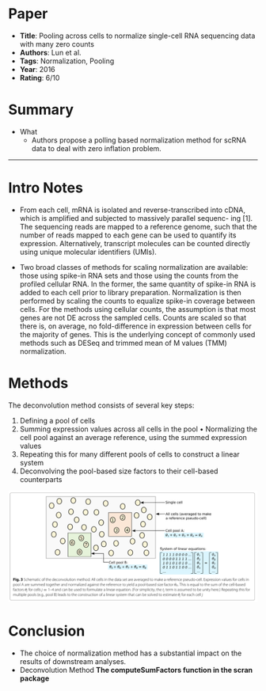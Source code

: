 # Paper

* **Title**: Pooling across cells to normalize single-cell RNA sequencing data with many zero counts
* **Authors**: Lun et al.
* **Tags**: Normalization, Pooling
* **Year**: 2016
* **Rating**: 6/10


# Summary

* What
  * Authors propose a polling based normalization method for scRNA data to deal with zero inflation problem. 


-------------------------

# Intro Notes

* From each cell, mRNA is isolated and reverse-transcribed into cDNA, which is amplified and subjected to massively parallel sequenc- ing [1]. The sequencing reads are mapped to a reference genome, such that the number of reads mapped to each gene can be used to quantify its expression. Alternatively, transcript molecules can be counted directly using unique molecular identifiers (UMIs). 

* Two broad classes of methods for scaling normalization are available: those using spike-in RNA sets and those using the counts from the profiled cellular RNA. In the former, the same quantity of spike-in RNA is added to each cell prior to library preparation. Normalization is then performed by scaling the counts to equalize spike-in coverage between cells. For the methods using cellular counts, the assumption is that most genes are not DE across the sampled cells. Counts are scaled so that there is, on average, no fold-difference in expression between cells for the majority of genes. This is the underlying concept of commonly used methods such as DESeq and trimmed mean of M values (TMM) normalization.

# Methods
The deconvolution method consists of several key steps:
1. Defining a pool of cells
2. Summing expression values across all cells in the pool • Normalizing the cell pool against an average reference, using the summed expression values
3. Repeating this for many different pools of cells to construct a linear system
4. Deconvolving the pool-based size factors to their cell-based counterparts

![Examples](images/deconv_norm.png)


# Conclusion
* The choice of normalization method has a substantial impact on the results of downstream analyses.
* Deconvolution Method
**The computeSumFactors function in the scran package**